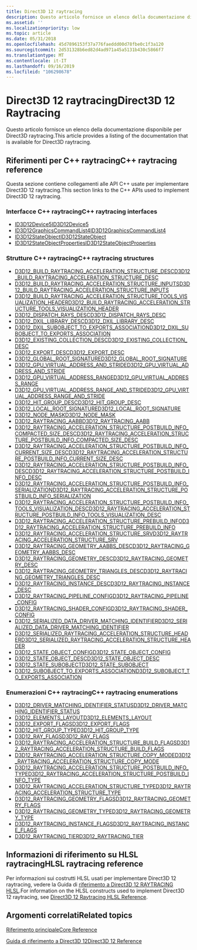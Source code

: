```yaml
---
title: Direct3D 12 raytracing
description: Questo articolo fornisce un elenco della documentazione disponibile per Direct3D raytracing.
ms.assetid: ''
ms.localizationpriority: low
ms.topic: article
ms.date: 05/31/2018
ms.openlocfilehash: 45d7896153f37a776faeddd00d78fbe0c1f3a120
ms.sourcegitcommit: 2d531328b6ed82d4ad971a45a5131b430c5866f7
ms.translationtype: MT
ms.contentlocale: it-IT
ms.lasthandoff: 09/16/2019
ms.locfileid: "106298678"
---
```

# <a name="direct3d-12-raytracing"></a><span data-ttu-id="5e775-103">Direct3D 12 raytracing</span><span class="sxs-lookup"><span data-stu-id="5e775-103">Direct3D 12 Raytracing</span></span>

<span data-ttu-id="5e775-104">Questo articolo fornisce un elenco della documentazione disponibile per Direct3D raytracing.</span><span class="sxs-lookup"><span data-stu-id="5e775-104">This article provides a listing of the documentation that is available for Direct3D raytracing.</span></span>

## <a name="c-raytracing-reference"></a><span data-ttu-id="5e775-105">Riferimenti per C++ raytracing</span><span class="sxs-lookup"><span data-stu-id="5e775-105">C++ raytracing reference</span></span>

<span data-ttu-id="5e775-106">Questa sezione contiene collegamenti alle API C++ usate per implementare Direct3D 12 raytracing.</span><span class="sxs-lookup"><span data-stu-id="5e775-106">This section links to the C++ APIs used to implement Direct3D 12 raytracing.</span></span>

### <a name="c-raytracing-interfaces"></a><span data-ttu-id="5e775-107">Interfacce C++ raytracing</span><span class="sxs-lookup"><span data-stu-id="5e775-107">C++ raytracing interfaces</span></span>

* [<span data-ttu-id="5e775-108">ID3D12Device5</span><span class="sxs-lookup"><span data-stu-id="5e775-108">ID3D12Device5</span></span>](/windows/desktop/api/d3d12/nn-d3d12-id3d12device5)
* [<span data-ttu-id="5e775-109">ID3D12GraphicsCommandList4</span><span class="sxs-lookup"><span data-stu-id="5e775-109">ID3D12GraphicsCommandList4</span></span>](/windows/desktop/api/d3d12/nn-d3d12-id3d12graphicscommandlist4)
* [<span data-ttu-id="5e775-110">ID3D12StateObject</span><span class="sxs-lookup"><span data-stu-id="5e775-110">ID3D12StateObject</span></span>](/windows/desktop/api/d3d12/nn-d3d12-id3d12stateobject)
* [<span data-ttu-id="5e775-111">ID3D12StateObjectProperties</span><span class="sxs-lookup"><span data-stu-id="5e775-111">ID3D12StateObjectProperties</span></span>](/windows/desktop/api/d3d12/nn-d3d12-id3d12stateobjectproperties)


### <a name="c-raytracing-structures"></a><span data-ttu-id="5e775-112">Strutture C++ raytracing</span><span class="sxs-lookup"><span data-stu-id="5e775-112">C++ raytracing structures</span></span>


* [<span data-ttu-id="5e775-113">D3D12_BUILD_RAYTRACING_ACCELERATION_STRUCTURE_DESC</span><span class="sxs-lookup"><span data-stu-id="5e775-113">D3D12_BUILD_RAYTRACING_ACCELERATION_STRUCTURE_DESC</span></span>](/windows/desktop/api/d3d12/ns-d3d12-d3d12_build_raytracing_acceleration_structure_desc)
* [<span data-ttu-id="5e775-114">D3D12_BUILD_RAYTRACING_ACCELERATION_STRUCTURE_INPUTS</span><span class="sxs-lookup"><span data-stu-id="5e775-114">D3D12_BUILD_RAYTRACING_ACCELERATION_STRUCTURE_INPUTS</span></span>](/windows/desktop/api/d3d12/ns-d3d12-d3d12_build_raytracing_acceleration_structure_inputs)
* [<span data-ttu-id="5e775-115">D3D12_BUILD_RAYTRACING_ACCELERATION_STRUCTURE_TOOLS_VISUALIZATION_HEADER</span><span class="sxs-lookup"><span data-stu-id="5e775-115">D3D12_BUILD_RAYTRACING_ACCELERATION_STRUCTURE_TOOLS_VISUALIZATION_HEADER</span></span>](/windows/desktop/api/d3d12/ns-d3d12-d3d12_build_raytracing_acceleration_structure_tools_visualization_header)
* [<span data-ttu-id="5e775-116">D3D12_DISPATCH_RAYS_DESC</span><span class="sxs-lookup"><span data-stu-id="5e775-116">D3D12_DISPATCH_RAYS_DESC</span></span>](/windows/desktop/api/d3d12/ns-d3d12-d3d12_dispatch_rays_desc)
* [<span data-ttu-id="5e775-117">D3D12_DXIL_LIBRARY_DESC</span><span class="sxs-lookup"><span data-stu-id="5e775-117">D3D12_DXIL_LIBRARY_DESC</span></span>](/windows/desktop/api/d3d12/ns-d3d12-d3d12_dxil_library_desc)
* [<span data-ttu-id="5e775-118">D3D12_DXIL_SUBOBJECT_TO_EXPORTS_ASSOCIATION</span><span class="sxs-lookup"><span data-stu-id="5e775-118">D3D12_DXIL_SUBOBJECT_TO_EXPORTS_ASSOCIATION</span></span>](/windows/desktop/api/d3d12/ns-d3d12-d3d12_dxil_subobject_to_exports_association)
* [<span data-ttu-id="5e775-119">D3D12_EXISTING_COLLECTION_DESC</span><span class="sxs-lookup"><span data-stu-id="5e775-119">D3D12_EXISTING_COLLECTION_DESC</span></span>](/windows/desktop/api/d3d12/ns-d3d12-d3d12_existing_collection_desc)
* [<span data-ttu-id="5e775-120">D3D12_EXPORT_DESC</span><span class="sxs-lookup"><span data-stu-id="5e775-120">D3D12_EXPORT_DESC</span></span>](/windows/desktop/api/d3d12/ns-d3d12-d3d12_existing_collection_desc)
* [<span data-ttu-id="5e775-121">D3D12_GLOBAL_ROOT_SIGNATURE</span><span class="sxs-lookup"><span data-stu-id="5e775-121">D3D12_GLOBAL_ROOT_SIGNATURE</span></span>](/windows/desktop/api/d3d12/ns-d3d12-d3d12_global_root_signature)
* [<span data-ttu-id="5e775-122">D3D12_GPU_VIRTUAL_ADDRESS_AND_STRIDE</span><span class="sxs-lookup"><span data-stu-id="5e775-122">D3D12_GPU_VIRTUAL_ADDRESS_AND_STRIDE</span></span>](/windows/desktop/api/d3d12/ns-d3d12-d3d12_gpu_virtual_address_and_stride)
* [<span data-ttu-id="5e775-123">D3D12_GPU_VIRTUAL_ADDRESS_RANGE</span><span class="sxs-lookup"><span data-stu-id="5e775-123">D3D12_GPU_VIRTUAL_ADDRESS_RANGE</span></span>](/windows/desktop/api/d3d12/ns-d3d12-d3d12_gpu_virtual_address_range)
* [<span data-ttu-id="5e775-124">D3D12_GPU_VIRTUAL_ADDRESS_RANGE_AND_STRIDE</span><span class="sxs-lookup"><span data-stu-id="5e775-124">D3D12_GPU_VIRTUAL_ADDRESS_RANGE_AND_STRIDE</span></span>](/windows/desktop/api/d3d12/ns-d3d12-d3d12_gpu_virtual_address_range_and_stride)
* [<span data-ttu-id="5e775-125">D3D12_HIT_GROUP_DESC</span><span class="sxs-lookup"><span data-stu-id="5e775-125">D3D12_HIT_GROUP_DESC</span></span>](/windows/desktop/api/d3d12/ns-d3d12-d3d12_hit_group_desc)
* [<span data-ttu-id="5e775-126">D3D12_LOCAL_ROOT_SIGNATURE</span><span class="sxs-lookup"><span data-stu-id="5e775-126">D3D12_LOCAL_ROOT_SIGNATURE</span></span>](/windows/desktop/api/d3d12/ns-d3d12-d3d12_local_root_signature)
* [<span data-ttu-id="5e775-127">D3D12_NODE_MASK</span><span class="sxs-lookup"><span data-stu-id="5e775-127">D3D12_NODE_MASK</span></span>](/windows/desktop/api/d3d12/ns-d3d12-d3d12_node_mask)
* [<span data-ttu-id="5e775-128">D3D12_RAYTRACING_AABB</span><span class="sxs-lookup"><span data-stu-id="5e775-128">D3D12_RAYTRACING_AABB</span></span>](/windows/desktop/api/d3d12/ns-d3d12-d3d12_raytracing_aabb)
* [<span data-ttu-id="5e775-129">D3D12_RAYTRACING_ACCELERATION_STRUCTURE_POSTBUILD_INFO_COMPACTED_SIZE_DESC</span><span class="sxs-lookup"><span data-stu-id="5e775-129">D3D12_RAYTRACING_ACCELERATION_STRUCTURE_POSTBUILD_INFO_COMPACTED_SIZE_DESC</span></span>](/windows/desktop/api/d3d12/ns-d3d12-d3d12_raytracing_acceleration_structure_postbuild_info_compacted_size_desc)
* [<span data-ttu-id="5e775-130">D3D12_RAYTRACING_ACCELERATION_STRUCTURE_POSTBUILD_INFO_CURRENT_SIZE_DESC</span><span class="sxs-lookup"><span data-stu-id="5e775-130">D3D12_RAYTRACING_ACCELERATION_STRUCTURE_POSTBUILD_INFO_CURRENT_SIZE_DESC</span></span>](/windows/desktop/api/d3d12/ns-d3d12-d3d12_raytracing_acceleration_structure_postbuild_info_current_size_desc)
* [<span data-ttu-id="5e775-131">D3D12_RAYTRACING_ACCELERATION_STRUCTURE_POSTBUILD_INFO_DESC</span><span class="sxs-lookup"><span data-stu-id="5e775-131">D3D12_RAYTRACING_ACCELERATION_STRUCTURE_POSTBUILD_INFO_DESC</span></span>](/windows/desktop/api/d3d12/ns-d3d12-d3d12_raytracing_acceleration_structure_postbuild_info_desc)
* [<span data-ttu-id="5e775-132">D3D12_RAYTRACING_ACCELERATION_STRUCTURE_POSTBUILD_INFO_SERIALIZATION</span><span class="sxs-lookup"><span data-stu-id="5e775-132">D3D12_RAYTRACING_ACCELERATION_STRUCTURE_POSTBUILD_INFO_SERIALIZATION</span></span>](/windows/desktop/api/d3d12/ns-d3d12-d3d12_raytracing_acceleration_structure_postbuild_info_serialization_desc)
* [<span data-ttu-id="5e775-133">D3D12_RAYTRACING_ACCELERATION_STRUCTURE_POSTBUILD_INFO_TOOLS_VISUALIZATION_DESC</span><span class="sxs-lookup"><span data-stu-id="5e775-133">D3D12_RAYTRACING_ACCELERATION_STRUCTURE_POSTBUILD_INFO_TOOLS_VISUALIZATION_DESC</span></span>](/windows/desktop/api/d3d12/ns-d3d12-d3d12_raytracing_acceleration_structure_postbuild_info_tools_visualization_desc)
* [<span data-ttu-id="5e775-134">D3D12_RAYTRACING_ACCELERATION_STRUCTURE_PREBUILD_INFO</span><span class="sxs-lookup"><span data-stu-id="5e775-134">D3D12_RAYTRACING_ACCELERATION_STRUCTURE_PREBUILD_INFO</span></span>](/windows/desktop/api/d3d12/ns-d3d12-d3d12_raytracing_acceleration_structure_prebuild_info)
* [<span data-ttu-id="5e775-135">D3D12_RAYTRACING_ACCELERATION_STRUCTURE_SRV</span><span class="sxs-lookup"><span data-stu-id="5e775-135">D3D12_RAYTRACING_ACCELERATION_STRUCTURE_SRV</span></span>](/windows/desktop/api/d3d12/ns-d3d12-d3d12_raytracing_acceleration_structure_srv)
* [<span data-ttu-id="5e775-136">D3D12_RAYTRACING_GEOMETRY_AABBS_DESC</span><span class="sxs-lookup"><span data-stu-id="5e775-136">D3D12_RAYTRACING_GEOMETRY_AABBS_DESC</span></span>](/windows/desktop/api/d3d12/ns-d3d12-d3d12_raytracing_geometry_aabbs_desc)
* [<span data-ttu-id="5e775-137">D3D12_RAYTRACING_GEOMETRY_DESC</span><span class="sxs-lookup"><span data-stu-id="5e775-137">D3D12_RAYTRACING_GEOMETRY_DESC</span></span>](/windows/desktop/api/d3d12/ns-d3d12-d3d12_raytracing_geometry_desc)
* [<span data-ttu-id="5e775-138">D3D12_RAYTRACING_GEOMETRY_TRIANGLES_DESC</span><span class="sxs-lookup"><span data-stu-id="5e775-138">D3D12_RAYTRACING_GEOMETRY_TRIANGLES_DESC</span></span>](/windows/desktop/api/d3d12/ns-d3d12-d3d12_raytracing_geometry_triangles_desc)
* [<span data-ttu-id="5e775-139">D3D12_RAYTRACING_INSTANCE_DESC</span><span class="sxs-lookup"><span data-stu-id="5e775-139">D3D12_RAYTRACING_INSTANCE_DESC</span></span>](/windows/desktop/api/d3d12/ns-d3d12-d3d12_raytracing_instance_desc)
* [<span data-ttu-id="5e775-140">D3D12_RAYTRACING_PIPELINE_CONFIG</span><span class="sxs-lookup"><span data-stu-id="5e775-140">D3D12_RAYTRACING_PIPELINE_CONFIG</span></span>](/windows/desktop/api/d3d12/ns-d3d12-d3d12_raytracing_pipeline_config)
* [<span data-ttu-id="5e775-141">D3D12_RAYTRACING_SHADER_CONFIG</span><span class="sxs-lookup"><span data-stu-id="5e775-141">D3D12_RAYTRACING_SHADER_CONFIG</span></span>](/windows/desktop/api/d3d12/ns-d3d12-d3d12_raytracing_shader_config)
* [<span data-ttu-id="5e775-142">D3D12_SERIALIZED_DATA_DRIVER_MATCHING_IDENTIFIER</span><span class="sxs-lookup"><span data-stu-id="5e775-142">D3D12_SERIALIZED_DATA_DRIVER_MATCHING_IDENTIFIER</span></span>](/windows/desktop/api/d3d12/ns-d3d12-d3d12_serialized_data_driver_matching_identifier)
* [<span data-ttu-id="5e775-143">D3D12_SERIALIZED_RAYTRACING_ACCELERATION_STRUCTURE_HEADER</span><span class="sxs-lookup"><span data-stu-id="5e775-143">D3D12_SERIALIZED_RAYTRACING_ACCELERATION_STRUCTURE_HEADER</span></span>](/windows/desktop/api/d3d12/ns-d3d12-d3d12_serialized_raytracing_acceleration_structure_header)
* [<span data-ttu-id="5e775-144">D3D12_STATE_OBJECT_CONFIG</span><span class="sxs-lookup"><span data-stu-id="5e775-144">D3D12_STATE_OBJECT_CONFIG</span></span>](/windows/desktop/api/d3d12/ns-d3d12-d3d12_state_object_config)
* [<span data-ttu-id="5e775-145">D3D12_STATE_OBJECT_DESC</span><span class="sxs-lookup"><span data-stu-id="5e775-145">D3D12_STATE_OBJECT_DESC</span></span>](/windows/desktop/api/d3d12/ns-d3d12-d3d12_state_object_desc)
* [<span data-ttu-id="5e775-146">D3D12_STATE_SUBOBJECT</span><span class="sxs-lookup"><span data-stu-id="5e775-146">D3D12_STATE_SUBOBJECT</span></span>](/windows/desktop/api/d3d12/ns-d3d12-d3d12_state_subobject)
* [<span data-ttu-id="5e775-147">D3D12_SUBOBJECT_TO_EXPORTS_ASSOCIATION</span><span class="sxs-lookup"><span data-stu-id="5e775-147">D3D12_SUBOBJECT_TO_EXPORTS_ASSOCIATION</span></span>](/windows/desktop/api/d3d12/ns-d3d12-d3d12_subobject_to_exports_association)
 

### <a name="c-raytracing-enumerations"></a><span data-ttu-id="5e775-148">Enumerazioni C++ raytracing</span><span class="sxs-lookup"><span data-stu-id="5e775-148">C++ raytracing enumerations</span></span>

* [<span data-ttu-id="5e775-149">D3D12_DRIVER_MATCHING_IDENTIFIER_STATUS</span><span class="sxs-lookup"><span data-stu-id="5e775-149">D3D12_DRIVER_MATCHING_IDENTIFIER_STATUS</span></span>](/windows/desktop/api/d3d12/ne-d3d12-d3d12_driver_matching_identifier_status)
* [<span data-ttu-id="5e775-150">D3D12_ELEMENTS_LAYOUT</span><span class="sxs-lookup"><span data-stu-id="5e775-150">D3D12_ELEMENTS_LAYOUT</span></span>](/windows/desktop/api/d3d12/ne-d3d12-d3d12_elements_layout)
* [<span data-ttu-id="5e775-151">D3D12_EXPORT_FLAGS</span><span class="sxs-lookup"><span data-stu-id="5e775-151">D3D12_EXPORT_FLAGS</span></span>](/windows/desktop/api/d3d12/ne-d3d12-d3d12_export_flags)
* [<span data-ttu-id="5e775-152">D3D12_HIT_GROUP_TYPE</span><span class="sxs-lookup"><span data-stu-id="5e775-152">D3D12_HIT_GROUP_TYPE</span></span>](/windows/desktop/api/d3d12/ne-d3d12-d3d12_hit_group_type)
* [<span data-ttu-id="5e775-153">D3D12_RAY_FLAGS</span><span class="sxs-lookup"><span data-stu-id="5e775-153">D3D12_RAY_FLAGS</span></span>](/windows/desktop/api/d3d12/ne-d3d12-d3d12_ray_flags)
* [<span data-ttu-id="5e775-154">D3D12_RAYTRACING_ACCELERATION_STRUCTURE_BUILD_FLAGS</span><span class="sxs-lookup"><span data-stu-id="5e775-154">D3D12_RAYTRACING_ACCELERATION_STRUCTURE_BUILD_FLAGS</span></span>](/windows/desktop/api/d3d12/ne-d3d12-d3d12_raytracing_acceleration_structure_build_flags)
* [<span data-ttu-id="5e775-155">D3D12_RAYTRACING_ACCELERATION_STRUCTURE_COPY_MODE</span><span class="sxs-lookup"><span data-stu-id="5e775-155">D3D12_RAYTRACING_ACCELERATION_STRUCTURE_COPY_MODE</span></span>](/windows/desktop/api/d3d12/ne-d3d12-d3d12_raytracing_acceleration_structure_copy_mode)
* [<span data-ttu-id="5e775-156">D3D12_RAYTRACING_ACCELERATION_STRUCTURE_POSTBUILD_INFO_TYPE</span><span class="sxs-lookup"><span data-stu-id="5e775-156">D3D12_RAYTRACING_ACCELERATION_STRUCTURE_POSTBUILD_INFO_TYPE</span></span>](/windows/desktop/api/d3d12/ne-d3d12-d3d12_raytracing_acceleration_structure_postbuild_info_type)
* [<span data-ttu-id="5e775-157">D3D12_RAYTRACING_ACCELERATION_STRUCTURE_TYPE</span><span class="sxs-lookup"><span data-stu-id="5e775-157">D3D12_RAYTRACING_ACCELERATION_STRUCTURE_TYPE</span></span>](/windows/desktop/api/d3d12/ne-d3d12-d3d12_raytracing_acceleration_structure_type)
* [<span data-ttu-id="5e775-158">D3D12_RAYTRACING_GEOMETRY_FLAGS</span><span class="sxs-lookup"><span data-stu-id="5e775-158">D3D12_RAYTRACING_GEOMETRY_FLAGS</span></span>](/windows/desktop/api/d3d12/ne-d3d12-d3d12_raytracing_geometry_flags)
* [<span data-ttu-id="5e775-159">D3D12_RAYTRACING_GEOMETRY_TYPE</span><span class="sxs-lookup"><span data-stu-id="5e775-159">D3D12_RAYTRACING_GEOMETRY_TYPE</span></span>](/windows/desktop/api/d3d12/ne-d3d12-d3d12_raytracing_geometry_type)
* [<span data-ttu-id="5e775-160">D3D12_RAYTRACING_INSTANCE_FLAGS</span><span class="sxs-lookup"><span data-stu-id="5e775-160">D3D12_RAYTRACING_INSTANCE_FLAGS</span></span>](/windows/desktop/api/d3d12/ne-d3d12-d3d12_raytracing_instance_flags)
* [<span data-ttu-id="5e775-161">D3D12_RAYTRACING_TIER</span><span class="sxs-lookup"><span data-stu-id="5e775-161">D3D12_RAYTRACING_TIER</span></span>](/windows/desktop/api/d3d12/ne-d3d12-d3d12_raytracing_tier)

## <a name="hlsl-raytracing-reference"></a><span data-ttu-id="5e775-162">Informazioni di riferimento su HLSL raytracing</span><span class="sxs-lookup"><span data-stu-id="5e775-162">HLSL raytracing reference</span></span>

<span data-ttu-id="5e775-163">Per informazioni sui costrutti HLSL usati per implementare Direct3D 12 raytracing, vedere la Guida di [riferimento a Direct3D 12 RAYTRACING HLSL](direct3d-12-raytracing-hlsl-reference.md).</span><span class="sxs-lookup"><span data-stu-id="5e775-163">For information on the HLSL constructs used to implement Direct3D 12 raytracing, see [Direct3D 12 Raytracing HLSL Reference](direct3d-12-raytracing-hlsl-reference.md).</span></span>

## <a name="related-topics"></a><span data-ttu-id="5e775-164">Argomenti correlati</span><span class="sxs-lookup"><span data-stu-id="5e775-164">Related topics</span></span>

<dl> <dt>

[<span data-ttu-id="5e775-165">Riferimento principale</span><span class="sxs-lookup"><span data-stu-id="5e775-165">Core Reference</span></span>](direct3d-12-core-reference.md)
</dt> <dt>

[<span data-ttu-id="5e775-166">Guida di riferimento a Direct3D 12</span><span class="sxs-lookup"><span data-stu-id="5e775-166">Direct3D 12 Reference</span></span>](direct3d-12-reference.md)
</dt> </dl>

 

 





